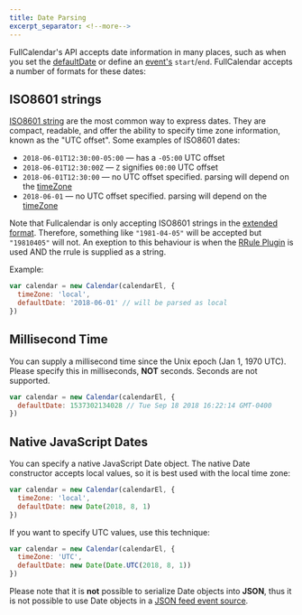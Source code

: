 ```yaml
---
title: Date Parsing
excerpt_separator: <!--more-->
---
```


FullCalendar's API accepts date information in many places, such as when you set the [defaultDate](defaultDate) or define an [event's](event-parsing) `start`/`end`.<!--more--> FullCalendar accepts a number of formats for these dates:


## ISO8601 strings

[ISO8601 string](https://en.wikipedia.org/wiki/ISO_8601) are the most common way to express dates. They are compact, readable, and offer the ability to specify time zone information, known as the "UTC offset". Some examples of ISO8601 dates:

- `2018-06-01T12:30:00-05:00` &mdash; has a `-05:00` UTC offset
- `2018-06-01T12:30:00Z` &mdash; `Z` signifies `00:00` UTC offset
- `2018-06-01T12:30:00` &mdash; no UTC offset specified. parsing will depend on the [timeZone](timeZone)
- `2018-06-01` &mdash; no UTC offset specified. parsing will depend on the [timeZone](timeZone)

Note that Fullcalendar is only accepting ISO8601 strings in the [extended format](https://en.wikipedia.org/wiki/ISO_8601#Calendar_dates). Therefore, something like `"1981-04-05"` will be accepted but `"19810405"` will not. An exeption to this behaviour is when the [RRule Plugin](rrule-plugin) is used AND the rrule is supplied as a string.

Example:

```js
var calendar = new Calendar(calendarEl, {
  timeZone: 'local',
  defaultDate: '2018-06-01' // will be parsed as local
})
```


## Millisecond Time

You can supply a millisecond time since the Unix epoch (Jan 1, 1970 UTC). Please specify this in milliseconds, **NOT** seconds. Seconds are not supported.

```js
var calendar = new Calendar(calendarEl, {
  defaultDate: 1537302134028 // Tue Sep 18 2018 16:22:14 GMT-0400
})
```


## Native JavaScript Dates

You can specify a native JavaScript Date object. The native Date constructor accepts local values, so it is best used with the local time zone:

```js
var calendar = new Calendar(calendarEl, {
  timeZone: 'local',
  defaultDate: new Date(2018, 8, 1)
})
```

If you want to specify UTC values, use this technique:

```js
var calendar = new Calendar(calendarEl, {
  timeZone: 'UTC',
  defaultDate: new Date(Date.UTC(2018, 8, 1))
})
```

Please note that it is **not** possible to serialize Date objects into **JSON**, thus it is not possible to use Date objects in a [JSON feed event source](events-json-feed).
